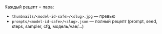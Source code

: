 Каждый рецепт = пара:
- `thumbnails/<model-id-safe>/<slug>.jpg` — превью
- `prompts/<model-id-safe>/<slug>.json` — полный рецепт (prompt, seed, steps, sampler, cfg, модель/vae/…)
